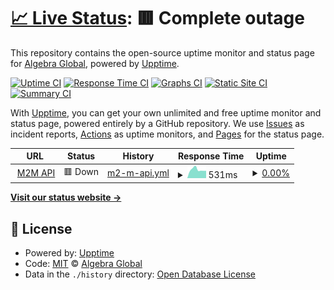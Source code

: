 # [📈 Live Status](https://status.coffeeon.global): <!--live status--> **🟥 Complete outage**

This repository contains the open-source uptime monitor and status page for [Algebra Global](https://www.algebra.global), powered by [Upptime](https://github.com/upptime/upptime).

[![Uptime CI](https://github.com/algebratech/coffeeon-status-page/workflows/Uptime%20CI/badge.svg)](https://github.com/algebratech/coffeeon-status-page/actions?query=workflow%3A%22Uptime+CI%22)
[![Response Time CI](https://github.com/algebratech/coffeeon-status-page/workflows/Response%20Time%20CI/badge.svg)](https://github.com/algebratech/coffeeon-status-page/actions?query=workflow%3A%22Response+Time+CI%22)
[![Graphs CI](https://github.com/algebratech/coffeeon-status-page/workflows/Graphs%20CI/badge.svg)](https://github.com/algebratech/coffeeon-status-page/actions?query=workflow%3A%22Graphs+CI%22)
[![Static Site CI](https://github.com/algebratech/coffeeon-status-page/workflows/Static%20Site%20CI/badge.svg)](https://github.com/algebratech/coffeeon-status-page/actions?query=workflow%3A%22Static+Site+CI%22)
[![Summary CI](https://github.com/algebratech/coffeeon-status-page/workflows/Summary%20CI/badge.svg)](https://github.com/algebratech/coffeeon-status-page/actions?query=workflow%3A%22Summary+CI%22)

With [Upptime](https://upptime.js.org), you can get your own unlimited and free uptime monitor and status page, powered entirely by a GitHub repository. We use [Issues](https://github.com/algebratech/coffeeon-status-page/issues) as incident reports, [Actions](https://github.com/algebratech/coffeeon-status-page/actions) as uptime monitors, and [Pages](https://status.coffeeon.global) for the status page.

<!--start: status pages-->
<!-- This summary is generated by Upptime (https://github.com/upptime/upptime) -->
<!-- Do not edit this manually, your changes will be overwritten -->
<!-- prettier-ignore -->
| URL | Status | History | Response Time | Uptime |
| --- | ------ | ------- | ------------- | ------ |
| <img alt="" src="https://favicons.githubusercontent.com/mqtt-service.coffeeon.global" height="13"> [M2M API](https://mqtt-service.coffeeon.global/staging/api/alive/) | 🟥 Down | [m2-m-api.yml](https://github.com/algebratech/coffeeon-status-page/commits/HEAD/history/m2-m-api.yml) | <details><summary><img alt="Response time graph" src="./graphs/m2-m-api/response-time-week.png" height="20"> 531ms</summary><br><a href="https://status.coffeeon.global/history/m2-m-api"><img alt="Response time 566" src="https://img.shields.io/endpoint?url=https%3A%2F%2Fraw.githubusercontent.com%2Falgebratech%2Fcoffeeon-status-page%2FHEAD%2Fapi%2Fm2-m-api%2Fresponse-time.json"></a><br><a href="https://status.coffeeon.global/history/m2-m-api"><img alt="24-hour response time 462" src="https://img.shields.io/endpoint?url=https%3A%2F%2Fraw.githubusercontent.com%2Falgebratech%2Fcoffeeon-status-page%2FHEAD%2Fapi%2Fm2-m-api%2Fresponse-time-day.json"></a><br><a href="https://status.coffeeon.global/history/m2-m-api"><img alt="7-day response time 531" src="https://img.shields.io/endpoint?url=https%3A%2F%2Fraw.githubusercontent.com%2Falgebratech%2Fcoffeeon-status-page%2FHEAD%2Fapi%2Fm2-m-api%2Fresponse-time-week.json"></a><br><a href="https://status.coffeeon.global/history/m2-m-api"><img alt="30-day response time 558" src="https://img.shields.io/endpoint?url=https%3A%2F%2Fraw.githubusercontent.com%2Falgebratech%2Fcoffeeon-status-page%2FHEAD%2Fapi%2Fm2-m-api%2Fresponse-time-month.json"></a><br><a href="https://status.coffeeon.global/history/m2-m-api"><img alt="1-year response time 566" src="https://img.shields.io/endpoint?url=https%3A%2F%2Fraw.githubusercontent.com%2Falgebratech%2Fcoffeeon-status-page%2FHEAD%2Fapi%2Fm2-m-api%2Fresponse-time-year.json"></a></details> | <details><summary><a href="https://status.coffeeon.global/history/m2-m-api">0.00%</a></summary><a href="https://status.coffeeon.global/history/m2-m-api"><img alt="All-time uptime 11.43%" src="https://img.shields.io/endpoint?url=https%3A%2F%2Fraw.githubusercontent.com%2Falgebratech%2Fcoffeeon-status-page%2FHEAD%2Fapi%2Fm2-m-api%2Fuptime.json"></a><br><a href="https://status.coffeeon.global/history/m2-m-api"><img alt="24-hour uptime 0.00%" src="https://img.shields.io/endpoint?url=https%3A%2F%2Fraw.githubusercontent.com%2Falgebratech%2Fcoffeeon-status-page%2FHEAD%2Fapi%2Fm2-m-api%2Fuptime-day.json"></a><br><a href="https://status.coffeeon.global/history/m2-m-api"><img alt="7-day uptime 0.00%" src="https://img.shields.io/endpoint?url=https%3A%2F%2Fraw.githubusercontent.com%2Falgebratech%2Fcoffeeon-status-page%2FHEAD%2Fapi%2Fm2-m-api%2Fuptime-week.json"></a><br><a href="https://status.coffeeon.global/history/m2-m-api"><img alt="30-day uptime 0.00%" src="https://img.shields.io/endpoint?url=https%3A%2F%2Fraw.githubusercontent.com%2Falgebratech%2Fcoffeeon-status-page%2FHEAD%2Fapi%2Fm2-m-api%2Fuptime-month.json"></a><br><a href="https://status.coffeeon.global/history/m2-m-api"><img alt="1-year uptime 11.43%" src="https://img.shields.io/endpoint?url=https%3A%2F%2Fraw.githubusercontent.com%2Falgebratech%2Fcoffeeon-status-page%2FHEAD%2Fapi%2Fm2-m-api%2Fuptime-year.json"></a></details>

<!--end: status pages-->

[**Visit our status website →**](https://status.coffeeon.global)

## 📄 License

- Powered by: [Upptime](https://github.com/upptime/upptime)
- Code: [MIT](./LICENSE) © [Algebra Global](https://www.algebra.global)
- Data in the `./history` directory: [Open Database License](https://opendatacommons.org/licenses/odbl/1-0/)
